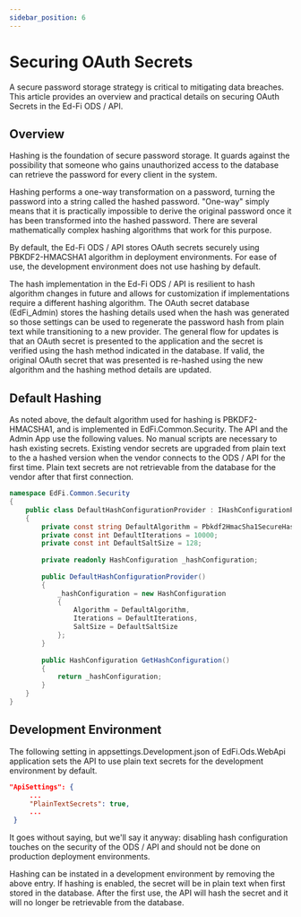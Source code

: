 ```yaml
---
sidebar_position: 6
---
```


# Securing OAuth Secrets

A secure password storage strategy is critical to mitigating data breaches. This
article provides an overview and practical details on securing OAuth Secrets in
the Ed-Fi ODS / API.

## Overview

Hashing is the foundation of secure password storage. It guards against the
possibility that someone who gains unauthorized access to the database can retrieve
the password for every client in the system.

Hashing performs a one-way transformation on a password, turning the password
into a string called the hashed password. "One-way" simply means that it is
practically impossible to derive the original password once it has been transformed
into the hashed password. There are several mathematically complex hashing
algorithms that work for this purpose.

By default, the Ed-Fi ODS / API stores OAuth secrets securely using
PBKDF2-HMACSHA1 algorithm in deployment environments. For ease of use, the development
environment does not use hashing by default.

The hash implementation in the Ed-Fi ODS / API is resilient to hash algorithm
changes in future and allows for customization if implementations require a
different hashing algorithm. The OAuth secret database (EdFi_Admin) stores the hashing
details used when the hash was generated so those settings can be used to
regenerate the password hash from plain text while transitioning to a new provider.
The general flow for updates is that an OAuth secret is presented to the
application and the secret is verified using the hash method indicated in the database.
If valid, the original OAuth secret that was presented is re-hashed using the
new algorithm and the hashing method details are updated.

## Default Hashing

As noted above, the default algorithm used for hashing is PBKDF2-HMACSHA1, and
is implemented in EdFi.Common.Security. The API and the Admin App use the
following values. No manual scripts are necessary to hash existing secrets. Existing
vendor secrets are upgraded from plain text to the a hashed version when the
vendor connects to the ODS / API for the first time. Plain text secrets are not
retrievable from the database for the vendor after that first connection.

```csharp
namespace EdFi.Common.Security
{
    public class DefaultHashConfigurationProvider : IHashConfigurationProvider
    {
        private const string DefaultAlgorithm = Pbkdf2HmacSha1SecureHasher.ConfigurationAlgorithmName;
        private const int DefaultIterations = 10000;
        private const int DefaultSaltSize = 128;
 
        private readonly HashConfiguration _hashConfiguration;
 
        public DefaultHashConfigurationProvider()
        {
            _hashConfiguration = new HashConfiguration
            {
                Algorithm = DefaultAlgorithm,
                Iterations = DefaultIterations,
                SaltSize = DefaultSaltSize
            };
        }
 
        public HashConfiguration GetHashConfiguration()
        {
            return _hashConfiguration;
        }
    }
}
```

## Development Environment 

The following setting in appsettings.Development.json of EdFi.Ods.WebApi
application sets the API to use plain text secrets for the development environment by
default. 

```json
"ApiSettings": {
     ...
     "PlainTextSecrets": true,
     ...
 }  
```

It goes without saying, but we'll say it anyway: disabling hash configuration
touches on the security of the ODS / API and should not be done on production
deployment environments. 

Hashing can be instated in a development environment by removing the above
entry. If hashing is enabled, the secret will be in plain text when first stored in
the database. After the first use, the API will hash the secret and it will no
longer be retrievable from the database.
